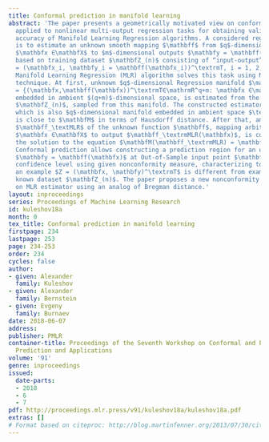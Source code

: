 ```yaml
---
title: Conformal prediction in manifold learning
abstract: 'The paper presents a geometrically motivated view on conformal prediction
  applied to nonlinear multi-output regression tasks for obtaining valid measure of
  accuracy of Manifold Learning Regression algorithms. A considered regression task
  is to estimate an unknown smooth mapping $\mathbff$ from $q$-dimensional inputs
  $\mathbfx ∈\mathbfX$ to $m$-dimensional outputs $\mathbfy = \mathbff(\mathbfx)$
  based on training dataset $\mathbfZ_(n)$ consisting of “input-output” pairs ${Z_i
  = (\mathbfx_i, \mathbfy_i = \mathbff(\mathbfx_i))^\textrmT, i = 1, 2, ..., n}$.
  Manifold Learning Regression (MLR) algorithm solves this task using Manifold learning
  technique. At first, unknown $q$-dimensional Regression manifold $\mathbfM(\mathbff)
  = {(\mathbfx,\mathbff(\mathbfx))^\textrmT∈\mathrmR^q+m: \mathbfx ∈\mathbfX ⊂\mathrmR^q}$,
  embedded in ambient $(q+m)$-dimensional space, is estimated from the training data
  $\mathbfZ_(n)$, sampled from this manifold. The constructed estimator $\mathbfM_\textMLR$,
  which is also $q$-dimensional manifold embedded in ambient space $\textrmR^q+m$,
  is close to $\mathbfM$ in terms of Hausdorff distance. After that, an estimator
  $\mathbff_\textMLR$ of the unknown function $\mathbff$, mapping arbitrary input
  $\mathbfx ∈\mathbfX$ to output $\mathbff_\textrmMLR(\mathbfx)$, is constructed as
  the solution to the equation $\mathbfM(\mathbff_\textrmMLR) = \mathbfM_\textMLR$.
  Conformal prediction allows constructing a prediction region for an unknown output
  $\mathbfy = \mathbff(\mathbfx)$ at Out-of-Sample input point $\mathbfx$ for a given
  confidence level using given nonconformity measure, characterizing to which extent
  an example $Z = (\mathbfx, \mathbfy)^\textrmT$ is different from examples in the
  known dataset $\mathbfZ_(n)$. The paper proposes a new nonconformity measure based
  on MLR estimator using an analog of Bregman distance.'
layout: inproceedings
series: Proceedings of Machine Learning Research
id: kuleshov18a
month: 0
tex_title: Conformal prediction in manifold learning
firstpage: 234
lastpage: 253
page: 234-253
order: 234
cycles: false
author:
- given: Alexander
  family: Kuleshov
- given: Alexander
  family: Bernstein
- given: Evgeny
  family: Burnaev
date: 2018-06-07
address: 
publisher: PMLR
container-title: Proceedings of the Seventh Workshop on Conformal and Probabilistic
  Prediction and Applications
volume: '91'
genre: inproceedings
issued:
  date-parts:
  - 2018
  - 6
  - 7
pdf: http://proceedings.mlr.press/v91/kuleshov18a/kuleshov18a.pdf
extras: []
# Format based on citeproc: http://blog.martinfenner.org/2013/07/30/citeproc-yaml-for-bibliographies/
---
```

